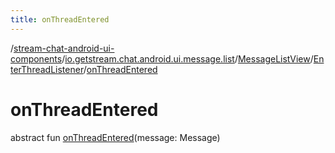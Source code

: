 ```yaml
---
title: onThreadEntered
---
```

/[stream-chat-android-ui-components](../../../index.md)/[io.getstream.chat.android.ui.message.list](../../index.md)/[MessageListView](../index.md)/[EnterThreadListener](index.md)/[onThreadEntered](onThreadEntered.md)  
  
  
  
# onThreadEntered  
abstract fun [onThreadEntered](onThreadEntered.md)(message: Message)
